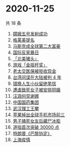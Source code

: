 # 2020-11-25

共 18 条

<!-- BEGIN -->
<!-- 最后更新时间 Wed Nov 25 2020 19:03:27 GMT+0800 (CST) -->
1. [嫦娥五号发射成功](https://www.zhihu.com/search?q=嫦娥五号)
1. [格莱美提名](https://www.zhihu.com/search?q=格莱美)
1. [马斯克成全球第二大富豪](https://www.zhihu.com/search?q=马斯克)
1. [国际反家暴日](https://www.zhihu.com/search?q=家暴)
1. [「北美猪头」](https://www.zhihu.com/search?q=北美猪头)
1. [游戏「金摇杆奖」](https://www.zhihu.com/search?q=金摇杆奖)
1. [老太交医保被拒收现金](https://www.zhihu.com/search?q=老人医保)
1. [台湾间谍在大陆被判 4 年](https://www.zhihu.com/search?q=台湾间谍)
1. [错换人生小伙留绝笔信](https://www.zhihu.com/search?q=错换人生)
1. [遭虐致死女子被安排阴婚](https://www.zhihu.com/search?q=不孕女子阴婚)
1. [汪涵何炅谢娜](https://www.zhihu.com/search?q=何炅)
1. [中国国药集团](https://www.zhihu.com/search?q=国药集团)
1. [武汉理工王攀](https://www.zhihu.com/search?q=王攀)
1. [苹果掉出全球手机市场前三](https://www.zhihu.com/search?q=苹果)
1. [男子捅死女友后藏尸冰柜](https://www.zhihu.com/search?q=男子捅死女友)
1. [道指首次突破 30000 点](https://www.zhihu.com/search?q=道指)
1. [特朗普《巴黎协定》](https://www.zhihu.com/search?q=特朗普)
1. [上海疫情](https://www.zhihu.com/search?q=上海疫情)
<!-- END -->
